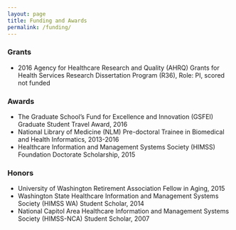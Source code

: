 ```yaml
---
layout: page
title: Funding and Awards
permalink: /funding/
---
```


### Grants

* 2016	Agency for Healthcare Research and Quality (AHRQ) Grants for Health Services Research Dissertation Program (R36), Role: PI, scored not funded

### Awards
* The Graduate School’s Fund for Excellence and Innovation (GSFEI) Graduate Student Travel Award, 2016
* National Library of Medicine (NLM) Pre-doctoral Trainee in Biomedical and Health Informatics, 2013-2016
* Healthcare Information and Management Systems Society (HIMSS) Foundation Doctorate Scholarship, 2015

### Honors
* University of Washington Retirement Association Fellow in Aging, 2015
* Washington State Healthcare Information and Management Systems Society (HIMSS WA) Student Scholar, 2014
* National Capitol Area Healthcare Information and Management Systems Society (HIMSS-NCA) Student Scholar, 2007

